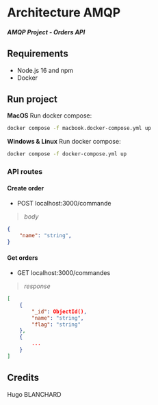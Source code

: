 # Architecture AMQP
#### _AMQP Project - Orders API_


## Requirements
- Node.js 16 and npm
- Docker

## Run project

**MacOS**
Run docker compose:
```sh
docker compose -f macbook.docker-compose.yml up
```

**Windows & Linux**
Run docker compose:
```sh
docker compose -f docker-compose.yml up
```

### API routes

#### Create order

- POST localhost:3000/commande   

>*body*   

```json
{
    "name": "string",
}
```

#### Get orders

- GET localhost:3000/commandes

>*response*   

```json
[
    {
        "_id": ObjectId(),
        "name": "string",
        "flag": "string"
    },
    {
        ...
    }
]
```
## Credits ## 
Hugo BLANCHARD